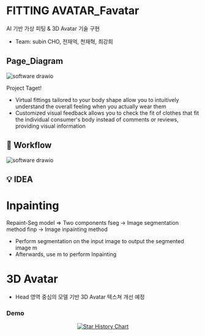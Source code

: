# FITTING AVATAR_Favatar
AI 기반 가상 피팅 & 3D Avatar 기술 구현
- Team: subin CHO, 전재억, 천재혁, 최강희
## Page_Diagram
![software drawio](https://github.com/user-attachments/assets/c692aa7b-29d5-4129-b91a-1ffb647ee56b)

Project Taget!
- Virtual fittings tailored to your body shape allow you to intuitively understand the overall feeling when you actually wear them
- Customized visual feedback allows you to check the fit of clothes that fit the individual consumer's body instead of comments or reviews, providing visual information

## 📜 Workflow
![software drawio](https://github.com/user-attachments/assets/c692aa7b-29d5-4129-b91a-1ffb647ee56b)

## 💡 IDEA
# Inpainting
Repaint-Seg model => Two components
fseg -> Image segmentation method
finp -> Image inpainting method

- Perform segmentation on the input image to output the segmented image m
- Afterwards, use m to perform Inpainting

# 3D Avatar
- Head 영역 중심의 모델 기반 3D Avatar 텍스쳐 개선 예정

### Demo

  
<p align="center">
  <a href="https://star-history.com/#geekyutao/Inpaint-Anything&Date">
    <img src="https://api.star-history.com/svg?repos=geekyutao/Inpaint-Anything&type=Date" alt="Star History Chart">
  </a>
</p>
